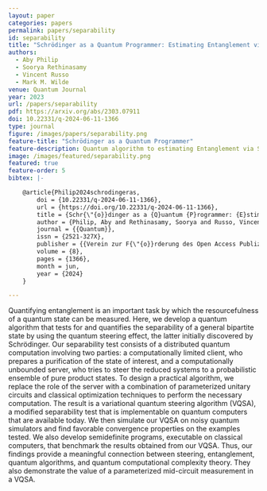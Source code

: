 ```yaml
---
layout: paper
categories: papers
permalink: papers/separability
id: separability
title: "Schrödinger as a Quantum Programmer: Estimating Entanglement via Steering"
authors: 
  - Aby Philip
  - Soorya Rethinasamy
  - Vincent Russo
  - Mark M. Wilde
venue: Quantum Journal
year: 2023
url: /papers/separability
pdf: https://arxiv.org/abs/2303.07911
doi: 10.22331/q-2024-06-11-1366
type: journal
figure: /images/papers/separability.png
feature-title: "Schrödinger as a Quantum Programmer"
feature-description: Quantum algorithm to estimating Entanglement via Steering
image: /images/featured/separability.png
featured: true
feature-order: 5
bibtex: |-

    @article{Philip2024schrodingeras,
        doi = {10.22331/q-2024-06-11-1366},
        url = {https://doi.org/10.22331/q-2024-06-11-1366},
        title = {Schr{\"{o}}dinger as a {Q}uantum {P}rogrammer: {E}stimating {E}ntanglement via {S}teering},
        author = {Philip, Aby and Rethinasamy, Soorya and Russo, Vincent and Wilde, Mark M.},
        journal = {{Quantum}},
        issn = {2521-327X},
        publisher = {{Verein zur F{\"{o}}rderung des Open Access Publizierens in den Quantenwissenschaften}},
        volume = {8},
        pages = {1366},
        month = jun,
        year = {2024}
    }

---
```


Quantifying entanglement is an important task by which the resourcefulness of a quantum state can be measured. Here, we develop a quantum algorithm that tests for and quantifies the separability of a general bipartite state by using the quantum steering effect, the latter initially discovered by Schrödinger. Our separability test consists of a distributed quantum computation involving two parties: a computationally limited client, who prepares a purification of the state of interest, and a computationally unbounded server, who tries to steer the reduced systems to a probabilistic ensemble of pure product states. To design a practical algorithm, we replace the role of the server with a combination of parameterized unitary circuits and classical optimization techniques to perform the necessary computation. The result is a variational quantum steering algorithm (VQSA), a modified separability test that is implementable on quantum computers that are available today. We then simulate our VQSA on noisy quantum simulators and find favorable convergence properties on the examples tested. We also develop semidefinite programs, executable on classical computers, that benchmark the results obtained from our VQSA. Thus, our findings provide a meaningful connection between steering, entanglement, quantum algorithms, and quantum computational complexity theory. They also demonstrate the value of a parameterized mid-circuit measurement in a VQSA.